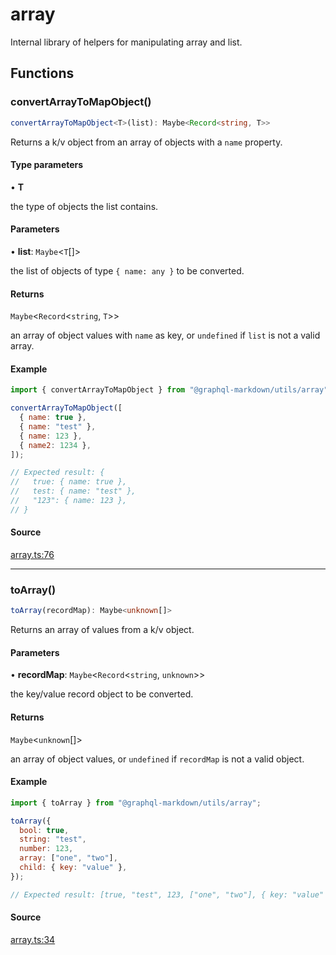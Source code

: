 # array

Internal library of helpers for manipulating array and list.

## Functions

### convertArrayToMapObject()

```ts
convertArrayToMapObject<T>(list): Maybe<Record<string, T>>
```

Returns a k/v object from an array of objects with a `name` property.

#### Type parameters

• **T**

the type of objects the list contains.

#### Parameters

• **list**: `Maybe`\<`T`[]\>

the list of objects of type `{ name: any }` to be converted.

#### Returns

`Maybe`\<`Record`\<`string`, `T`\>\>

an array of object values with `name` as key, or `undefined` if `list` is not a valid array.

#### Example

```js
import { convertArrayToMapObject } from "@graphql-markdown/utils/array";

convertArrayToMapObject([
  { name: true },
  { name: "test" },
  { name: 123 },
  { name2: 1234 },
]);

// Expected result: {
//   true: { name: true },
//   test: { name: "test" },
//   "123": { name: 123 },
// }
```

#### Source

[array.ts:76](https://github.com/graphql-markdown/graphql-markdown/blob/main/packages/utils/src/array.ts#L76)

---

### toArray()

```ts
toArray(recordMap): Maybe<unknown[]>
```

Returns an array of values from a k/v object.

#### Parameters

• **recordMap**: `Maybe`\<`Record`\<`string`, `unknown`\>\>

the key/value record object to be converted.

#### Returns

`Maybe`\<`unknown`[]\>

an array of object values, or `undefined` if `recordMap` is not a valid object.

#### Example

```js
import { toArray } from "@graphql-markdown/utils/array";

toArray({
  bool: true,
  string: "test",
  number: 123,
  array: ["one", "two"],
  child: { key: "value" },
});

// Expected result: [true, "test", 123, ["one", "two"], { key: "value" }]
```

#### Source

[array.ts:34](https://github.com/graphql-markdown/graphql-markdown/blob/main/packages/utils/src/array.ts#L34)
